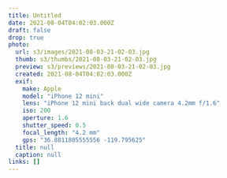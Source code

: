 ```yaml
---
title: Untitled
date: 2021-08-04T04:02:03.000Z
draft: false
drop: true
photo:
  url: s3/images/2021-08-03-21-02-03.jpg
  thumb: s3/thumbs/2021-08-03-21-02-03.jpg
  preview: s3/previews/2021-08-03-21-02-03.jpg
  created: 2021-08-04T04:02:03.000Z
  exif:
    make: Apple
    model: "iPhone 12 mini"
    lens: "iPhone 12 mini back dual wide camera 4.2mm f/1.6"
    iso: 200
    aperture: 1.6
    shutter_speed: 0.5
    focal_length: "4.2 mm"
    gps: "36.8811805555556 -119.795625"
  title: null
  caption: null
links: []
---
```

